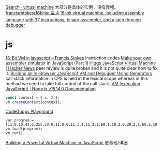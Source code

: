 [Search · virtual machine](https://github.com/search?l=JavaScript&o=desc&p=3&q=virtual+machine&s=stars&type=Repositories)
	大部分是具体的实例，没有教程。
	[francisrstokes/16bitjs: 💻 A 16-bit virtual machine, including assembly language with 37 instructions, binary assembler, and a step through debugger](https://github.com/francisrstokes/16bitjs)
# js
[16-Bit VM in javascript – Francis Stokes](https://francisstokes.wordpress.com/2017/07/20/16-bit-vm-in-javascript/)
	instruction codes
[Make your own assembler simulator in JavaScript (Part 1)](https://www.mschweighauser.com/make-your-own-assembler-simulator-in-javascript-part1/)
[Higgs JavaScript Virtual Machine | Hacker News](https://news.ycombinator.com/item?id=8611492)
	peer review is quite broken and it is not quite clear how to fix it.
[Building an In-Browser JavaScript VM and Debugger Using Generators](https://amasad.me/js-debugger)
	call stack information in CPS is held in the lexical scope whereas in this method we need to take full control of the call stack.
[VM (executing JavaScript) | Node.js v15.14.0 Documentation](https://nodejs.org/api/vm.html)
```js
const context = { x: 2 };
vm.createContext(context); 
```
[CodeGuppy Playground](https://codeguppy.com/code.html?t=simple_vm)
```
var program = [11,0,10,42,6,255,30,0,11,0,0,11,1,1,11,3,1,60,1,10,2,0,20,2,1,60,2,10,0,1,10,1,2,11,2,1,20,3,2,31,2,30,2,41,3,2,19,31,0,50];
vm.load(program);
vm.run();
```
[ Building a Powerful Virtual Machine in JavaScript](https://morioh.com/p/6830a72aef28)
	更基础/详细